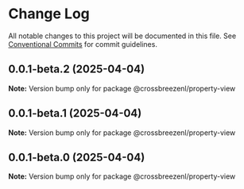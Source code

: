 # Change Log

All notable changes to this project will be documented in this file.
See [Conventional Commits](https://conventionalcommits.org) for commit guidelines.

## 0.0.1-beta.2 (2025-04-04)

**Note:** Version bump only for package @crossbreezenl/property-view

## 0.0.1-beta.1 (2025-04-04)

**Note:** Version bump only for package @crossbreezenl/property-view

## 0.0.1-beta.0 (2025-04-04)

**Note:** Version bump only for package @crossbreezenl/property-view
